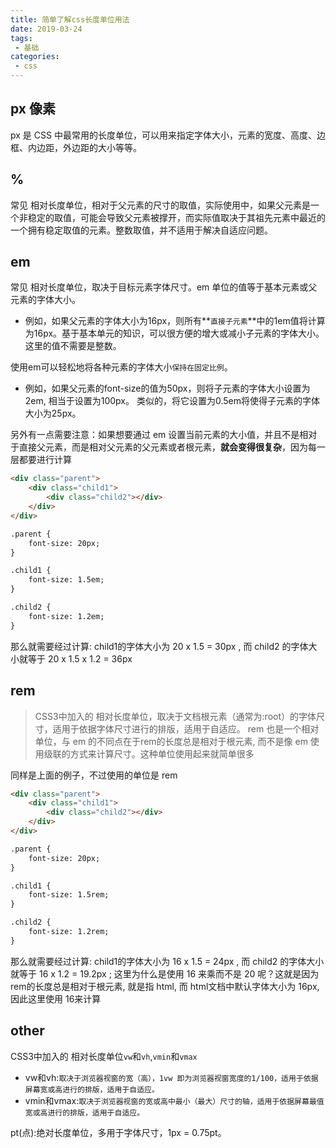 ```yaml
---
title: 简单了解css长度单位用法
date: 2019-03-24
tags:
 - 基础        
categories: 
 - css
---
```


## px 像素

px 是 CSS 中最常用的长度单位，可以用来指定字体大小，元素的宽度、高度、边框、内边距，外边距的大小等等。
## %

常见 相对长度单位，相对于父元素的尺寸的取值，实际使用中，如果父元素是一个非稳定的取值，可能会导致父元素被撑开，而实际值取决于其祖先元素中最近的一个拥有稳定取值的元素。整数取值，并不适用于解决自适应问题。

## em

常见 相对长度单位，取决于目标元素字体尺寸。em 单位的值等于基本元素或父元素的字体大小。  
  
+ 例如，如果父元素的字体大小为16px，则所有**`直接子元素`**中的1em值将计算为16px。基于基本单元的知识，可以很方便的增大或减小子元素的字体大小。 这里的值不需要是整数。
  
使用em可以轻松地将各种元素的字体大小`保持在固定比例`。
  
+ 例如，如果父元素的font-size的值为50px，则将子元素的字体大小设置为2em, 相当于设置为100px。 类似的，将它设置为0.5em将使得子元素的字体大小为25px。
  
另外有一点需要注意：如果想要通过 em 设置当前元素的大小值，并且不是相对于直接父元素，而是相对父元素的父元素或者根元素，**就会变得很复杂**，因为每一层都要进行计算
```html
<div class="parent">
    <div class="child1">
        <div class="child2"></div>
    </div>
</div>

.parent {
    font-size: 20px;
}

.child1 {
    font-size: 1.5em;
}

.child2 {
    font-size: 1.2em;
}
```
那么就需要经过计算: child1的字体大小为 20 x 1.5 = 30px , 而 child2 的字体大小就等于 20 x 1.5 x 1.2 = 36px
## rem
> CSS3中加入的 相对长度单位，取决于文档根元素（通常为:root）的字体尺寸，适用于依据字体尺寸进行的排版，适用于自适应。
> rem 也是一个相对单位，与 em 的不同点在于rem的长度总是相对于根元素, 而不是像 em 使用级联的方式来计算尺寸。这种单位使用起来就简单很多

同样是上面的例子，不过使用的单位是 rem
```html
<div class="parent">
    <div class="child1">
        <div class="child2"></div>
    </div>
</div>

.parent {
    font-size: 20px;
}

.child1 {
    font-size: 1.5rem;
}

.child2 {
    font-size: 1.2rem;
}
```
那么就需要经过计算: child1的字体大小为 16 x 1.5 = 24px , 而 child2 的字体大小就等于 16 x 1.2 = 19.2px ; 这里为什么是使用 16 来乘而不是 20 呢？这就是因为rem的长度总是相对于根元素, 就是指 html, 而 html文档中默认字体大小为 16px, 因此这里使用 16来计算
## other
CSS3中加入的 相对长度单位`vw`和`vh`,`vmin`和`vmax`
+ vw和vh:`取决于浏览器视窗的宽（高），1vw 即为浏览器视窗宽度的1/100，适用于依据屏幕宽或高进行的排版，适用于自适应。`
+ vmin和vmax:`取决于浏览器视窗的宽或高中最小（最大）尺寸的轴，适用于依据屏幕最值宽或高进行的排版，适用于自适应。`

pt(点):绝对长度单位，多用于字体尺寸，1px = 0.75pt。

